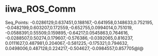 # iiwa_ROS_Comm

 Seq_Points:
 -0.0286129,0.637451,0.188167,-0.641958,0.148633,0.752195,
 -0.0482199,0.603207,0.172559,-0.652755,0.0994014,0.751019,
 -0.0588391,0.55509,0.159895,-0.64217,0.0545863,0.764616,
 -0.0288507,0.50274,0.179607,-0.576386,-0.0392065,0.816237,
 0.0111627,0.487981,0.204067,-0.581225,-0.175321,0.794632,
 0.0498006,0.487128,0.224217,-0.504627,-0.0984557,0.857705@l@
